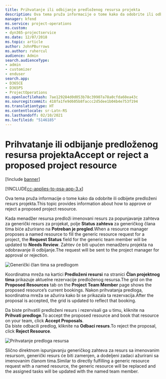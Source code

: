 ```yaml
---
title: Prihvatanje ili odbijanje predloženog resursa projekta
description: Ova tema pruža informacije o tome kako da odobrite ili odbijete predloženi resurs projekta.
manager: kfend
ms.service: project-operations
ms.custom:
- dyn365-projectservice
ms.date: 12/07/2018
ms.topic: article
author: JohnPBurrows
ms.author: ruhercul
audience: Admin
search.audienceType:
- admin
- customizer
- enduser
search.app:
- D365CE
- D365PS
- ProjectOperations
ms.openlocfilehash: 7ae129284d0d053b78c39907a78a0cfda60ea43c
ms.sourcegitcommit: 418fa1fe9d605b8faccc2d5dee1b04b4e753f194
ms.translationtype: HT
ms.contentlocale: sr-Latn-RS
ms.lasthandoff: 02/10/2021
ms.locfileid: "5146185"
---
```

# <a name="accept-or-reject-a-proposed-project-resource"></a><span data-ttu-id="d1a83-103">Prihvatanje ili odbijanje predloženog resursa projekta</span><span class="sxs-lookup"><span data-stu-id="d1a83-103">Accept or reject a proposed project resource</span></span>

[!include [banner](../includes/psa-now-project-operations.md)]

[!INCLUDE[cc-applies-to-psa-app-3.x](../includes/cc-applies-to-psa-app-3x.md)]

<span data-ttu-id="d1a83-104">Ova tema pruža informacije o tome kako da odobrite ili odbijete predloženi resurs projekta.</span><span class="sxs-lookup"><span data-stu-id="d1a83-104">This topic provides information about how to approve or reject a proposed project resource.</span></span>

<span data-ttu-id="d1a83-105">Kada menadžer resursa predloži imenovani resurs za popunjavanje zahteva za generički resurs za projekat, polje **Status zahteva** za generičkog člana tima biće ažurirano na **Potreban je pregled**.</span><span class="sxs-lookup"><span data-stu-id="d1a83-105">When a resource manager proposes a named resource to fill the generic resource request for a project, the **Request Status** field for the generic team member will be updated to **Needs Review**.</span></span> <span data-ttu-id="d1a83-106">Zahtev će biti upućen menadžeru projekta na odobravanje ili odbijanje.</span><span class="sxs-lookup"><span data-stu-id="d1a83-106">The request will be sent to the project manager for approval or rejection.</span></span>

![Generički član tima sa predlogom](media/RM-how-to-19.png)

<span data-ttu-id="d1a83-108">Koordinatna mreža na kartici **Predloženi resursi** na stranici **Član projektnog tima** prikazuje aktuelne rezervacije predloženog resursa.</span><span class="sxs-lookup"><span data-stu-id="d1a83-108">The grid on the **Proposed Resources** tab on the **Project Team Member** page shows the proposed resource’s current bookings.</span></span> <span data-ttu-id="d1a83-109">Nakon prihvatanja predloga, koordinatna mreža se ažurira kako bi se prikazala ta rezervacija.</span><span class="sxs-lookup"><span data-stu-id="d1a83-109">After the proposal is accepted, the grid is updated to reflect that booking.</span></span> 

<span data-ttu-id="d1a83-110">Da biste prihvatili predloženi resurs i rezervisali ga u timu, kliknite na **Prihvati predloge**.</span><span class="sxs-lookup"><span data-stu-id="d1a83-110">To accept the proposed resource and book that resource on your team, click **Accept Proposals**.</span></span>  
<span data-ttu-id="d1a83-111">Da biste odbacili predlog, kliknite na **Odbaci resurs**.</span><span class="sxs-lookup"><span data-stu-id="d1a83-111">To reject the proposal, click **Reject Resource**.</span></span>

![Prihvatanje predloga resursa](media/RM-how-to-20.png) 

<span data-ttu-id="d1a83-113">Slično direktnom ispunjavanju generičkog zahteva za resurs sa imenovanim resursom, generički resurs će biti zamenjen, a dodeljeni zadaci ažurirani sa imenovanim članom tima.</span><span class="sxs-lookup"><span data-stu-id="d1a83-113">Similar to directly fulfilling a generic resource request with a named resource, the generic resource will be replaced and the assigned tasks will be updated with the named team member.</span></span>
